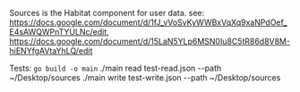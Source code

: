 Sources is the Habitat component for user data.
see: https://docs.google.com/document/d/1fJ_vVoSvKyWWBxVqXq9xaNPdOef_E4sAWQWPnTYULNc/edit, https://docs.google.com/document/d/15LaN5YLp6MSN0Iu8C5tR86d8V8M-hiENYfgAVtaYhLQ/edit

Tests:
`go build -o main`
./main read test-read.json --path ~/Desktop/sources
./main write test-write.json --path ~/Desktop/sources
